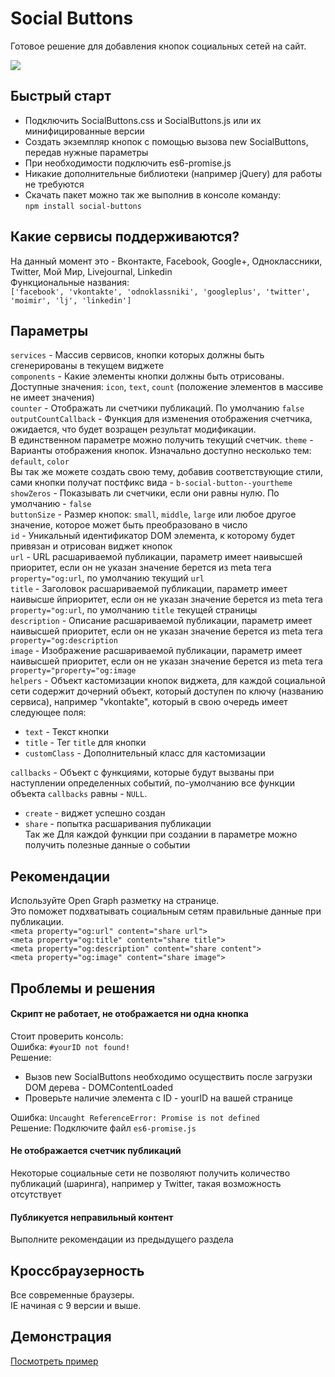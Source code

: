# Social Buttons

Готовое решение для добавления кнопок социальных сетей на сайт.

[![](http://m-ulyanov.github.io/social-buttons/social-buttons-promo.png)](https://github.com/M-Ulyanov/SocialButtons)

## Быстрый старт
- Подключить SocialButtons.css и SocialButtons.js или их минифицированные версии
- Создать экземпляр кнопок с помощью вызова new SocialButtons, передав нужные параметры
- При необходимости подключить es6-promise.js
- Никакие дополнительные библиотеки (например jQuery) для работы не требуются
- Скачать пакет можно так же выполнив в консоле командy:<br>
`npm install social-buttons`

## Какие сервисы поддерживаются?
На данный момент это - Вконтакте, Facebook, Google+, Одноклассники, Twitter, Мой Мир, Livejournal, Linkedin<br>
Функциональные названия:<br>
`['facebook', 'vkontakte', 'odnoklassniki', 'googleplus', 'twitter', 'moimir', 'lj', 'linkedin']`

## Параметры
`services` - Массив сервисов, кнопки которых должны быть сгенерированы в текущем виджете<br>
`components` - Какие элементы кнопки должны быть отрисованы. <br>
Доступные значения: `icon`, `text`, `count` (положение элементов в массиве не имеет значения)<br>
`counter` - Отображать ли счетчики публикаций. По умолчанию `false`<br>
`outputCountCallback` - Функция для изменения отображения счетчика, ожидается, что будет возращен результат модификации.<br>
 В единственном параметре можно получить текущий счетчик.
`theme` - Варианты отображения кнопок. Изначально доступно несколько тем: `default`, `color`<br>
Вы так же можете создать свою тему, добавив соответствующие стили, сами кнопки получат постфикс вида - `b-social-button--yourtheme`<br>
`showZeros` - Показывать ли счетчики, если они равны нулю. По умолчанию - `false`<br>
`buttonSize` - Размер кнопок: `small`, `middle`, `large` или любое другое значение, которое может быть преобразовано в число<br>
`id` - Уникальный идентификатор DOM элемента, к которому будет привязан и отрисован виджет кнопок<br>
`url` - URL расшариваемой публикации, параметр имеет наивысшей приоритет, если он не указан значение берется из meta тега `property="og:url`, по умолчанию текущий `url`<br>
`title` - Заголовок расшариваемой публикации, параметр имеет наивысше йприоритет, если он не указан значение берется из meta тега `property="og:url`, по умолчанию `title` текущей страницы<br>
`description` - Описание расшариваемой публикации, параметр имеет наивысшей приоритет, если он не указан значение берется из meta тега `property="og:description`<br>
`image` - Изображение расшариваемой публикации, параметр имеет наивысшей приоритет, если он не указан значение берется из meta тега `property="property="og:image`<br>
`helpers` - Объект кастомизации кнопок виджета, для каждой социальной сети содержит дочерний объект, который доступен по ключу (названию сервиса), например "vkontakte", который в свою очередь имеет следующее поля:<br>
  - `text` - Текст кнопки
  - `title` - Тег `title` для кнопки
  - `customClass` - Дополнительный класс для кастомизации<br>

`callbacks` - Объект с функциями, которые будут вызваны при наступлении определенных событий, по-умолчанию все функции объекта `callbacks` равны - `NULL`.
  - `create` - виджет успешно создан<br>
  - `share` - попытка расшаривания публикации<br>
Так же Для каждой функции при создании в параметре можно получить полезные данные о событии<br>

## Рекомендации
Используйте Open Graph разметку на странице. <br>
Это поможет подхватывать социальным сетям правильные данные при публикации.<br>
`<meta property="og:url" content="share url">`<br>
`<meta property="og:title" content="share title">`<br>
`<meta property="og:description" content="share content">`<br>
`<meta property="og:image" content="share image">`

## Проблемы и решения
#### Скрипт не работает, не отображается ни одна кнопка
Стоит проверить консоль:<br>
Ошибка: `#yourID not found!`<br>
Решение: <br>
- Вызов new SocialButtons необходимо осуществить после загрузки DOM дерева - DOMContentLoaded<br>
- Проверьте наличие элемента c ID - yourID на вашей странице<br>

Ошибка: `Uncaught ReferenceError: Promise is not defined`<br>
Решение: Подключите файл `es6-promise.js`

#### Не отображается счетчик публикаций
Некоторые социальные сети не позволяют получить количество публикаций (шаринга), например у Twitter, такая возможность отсутствует<br>
#### Публикуется неправильный контент

Выполните рекомендации из предыдущего раздела

## Кроссбраузерность
Все современные браузеры.<br>
IE начиная с 9 версии и выше.

## Демонстрация
 <a href="https://m-ulyanov.github.io/social-buttons/">Посмотреть пример</a>
